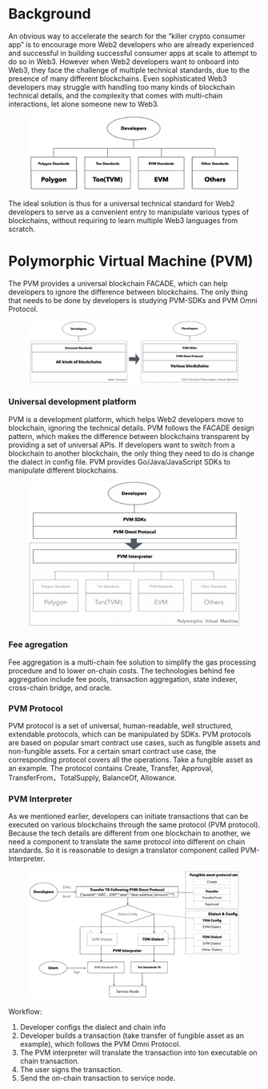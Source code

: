# Background
An obvious way to accelerate the search for the “killer crypto consumer app” is to encourage more Web2 developers who are already experienced and successful in building successful consumer apps at scale to attempt to do so in Web3.
However when Web2 developers want to onboard into Web3, they face the challenge of multiple technical standards, due to the presence of many different blockchains. Even sophisticated Web3 developers may struggle with handling too many kinds of blockchain technical details, and the complexity that comes with multi-chain interactions, let alone someone new to Web3.
<figure><img src="../.gitbook/assets/pvm-1.png" alt=""><figcaption></figcaption></figure>

The ideal solution is thus for a universal technical standard for Web2 developers to serve as a convenient entry to manipulate various types of blockchains, without requiring to learn multiple Web3 languages from scratch.

# Polymorphic Virtual Machine (PVM)
The PVM provides a universal blockchain FACADE, which can help developers to ignore the difference between blockchains. The only thing that needs to be done by developers is studying PVM-SDKs and PVM Omni Protocol. 
<figure><img src="../.gitbook/assets/pvm-2.png" alt=""><figcaption></figcaption></figure>

### Universal development platform
PVM is a development platform, which helps Web2 developers move to blockchain, ignoring the technical details.
PVM follows the FACADE design pattern, which makes the difference between blockchains transparent by providing a set of universal APIs. If developers want to switch from a blockchain to another blockchain, the only thing they need to do is change the dialect in config file.
PVM provides Go/Java/JavaScript SDKs to manipulate different blockchains.
<figure><img src="../.gitbook/assets/pvm-3.png" alt=""><figcaption></figcaption></figure>

### Fee agregation
Fee aggregation is a multi-chain fee solution to simplify the gas processing procedure and to lower on-chain costs. The technologies behind fee aggregation include fee pools, transaction aggregation, state indexer, cross-chain bridge, and oracle.

### PVM Protocol
PVM protocol is a set of universal, human-readable, well structured, extendable protocols, which can be manipulated by SDKs.
PVM protocols are based on popular smart contract use cases, such as fungible assets and non-fungible assets. For a certain smart contract use case, the corresponding protocol covers all the operations. Take a fungible asset as an example. The protocol contains Create, Transfer, Approval, TransferFrom，TotalSupply, BalanceOf, Allowance.

### PVM Interpreter
As we mentioned earlier, developers can initiate transactions that can be executed on various blockchains through the same protocol (PVM protocol). Because the tech details are different from one blockchain to another, we need a component to translate the same protocol into different on chain standards.
So it is reasonable to design a translator component called PVM-Interpreter.
<figure><img src="../.gitbook/assets/pvm-4.png" alt=""><figcaption></figcaption></figure>

Workflow:
1. Developer configs the dialect and chain info
2. Developer builds a transaction (take transfer of fungible asset as an example), which follows the PVM Omni Protocol.
3. The PVM interpreter will translate the transaction into ton executable on chain transaction.
4. The user signs the transaction.
5. Send the on-chain transaction to service node.
